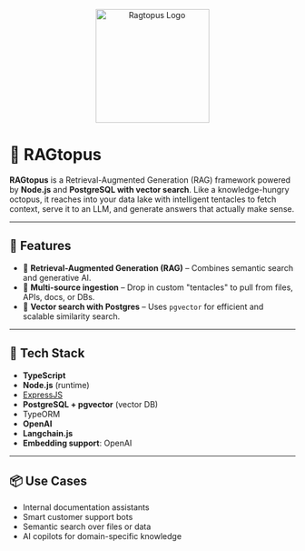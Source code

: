 <p align="center">
  <img srcw="assets/ragtopus.png" alt="Ragtopus Logo" width="200"/>
</p>

# 🐙 RAGtopus

**RAGtopus** is a Retrieval-Augmented Generation (RAG) framework powered by **Node.js** and **PostgreSQL with vector search**. Like a knowledge-hungry octopus, it reaches into your data lake with intelligent tentacles to fetch context, serve it to an LLM, and generate answers that actually make sense.

---

## 🚀 Features

- 🧠 **Retrieval-Augmented Generation (RAG)** – Combines semantic search and generative AI.
- 🐙 **Multi-source ingestion** – Drop in custom "tentacles" to pull from files, APIs, docs, or DBs.
- 📡 **Vector search with Postgres** – Uses `pgvector` for efficient and scalable similarity search.

---

## 🧬 Tech Stack

- **TypeScript**
- **Node.js** (runtime)
- [ExpressJS](https://expressjs.com/)
- **PostgreSQL + pgvector** (vector DB)
- TypeORM
- **OpenAI**
- **Langchain.js**
- **Embedding support**: OpenAI

---

## 📦 Use Cases

- Internal documentation assistants
- Smart customer support bots
- Semantic search over files or data
- AI copilots for domain-specific knowledge
